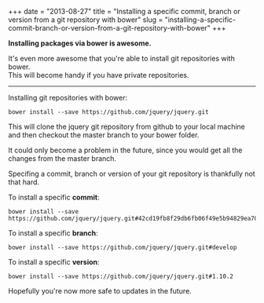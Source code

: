+++
date = "2013-08-27"
title = "Installing a specific commit, branch or version from a git repository with bower"
slug = "installing-a-specific-commit-branch-or-version-from-a-git-repository-with-bower"
+++

**Installing packages via bower is awesome.**

It's even more awesome that you're able to install git repositories with bower.  
This will become handy if you have private repositories.

<!--more-->
---

Installing git repositories with bower:

    bower install --save https://github.com/jquery/jquery.git

This will clone the jquery git repository from github to your local machine and then checkout the master branch to your bower folder.

It could only become a problem in the future, since you would get all the changes from the master branch.

Specifing a commit, branch or version of your git repository is thankfully not that hard.

To install a specific **commit**:

    bower install --save https://github.com/jquery/jquery.git#42cd19fb8f29db6fb06f49e5b94829ea7036c3c5

To install a specific **branch**:

    bower install --save https://github.com/jquery/jquery.git#develop

To install a specific **version**:

    bower install --save https://github.com/jquery/jquery.git#1.10.2

Hopefully you're now more safe to updates in the future.
